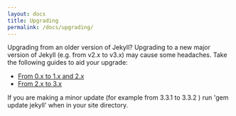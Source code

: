 ```yaml
---
layout: docs
title: Upgrading
permalink: /docs/upgrading/
---
```


Upgrading from an older version of Jekyll? Upgrading to a new major version of Jekyll (e.g. from v2.x to v3.x) may cause some headaches. Take the following guides to aid your upgrade:

- [From 0.x to 1.x and 2.x](/docs/upgrading/0-to-2/)
- [From 2.x to 3.x](/docs/upgrading/2-to-3/)

If you are making a minor update (for example from 3.3.1  to 3.3.2 ) run 'gem update jekyll' when in your site directory. 
